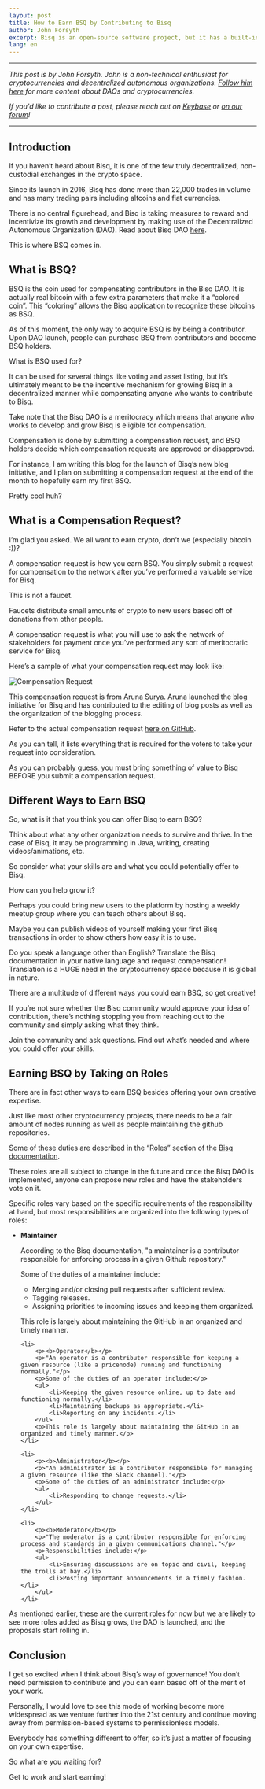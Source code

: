 ```yaml
---
layout: post
title: How to Earn BSQ by Contributing to Bisq
author: John Forsyth
excerpt: Bisq is an open-source software project, but it has a built-in revenue model to compensate its contributors—and anyone is welcome to contribute!<br><br>
lang: en
---
```


<hr>

_This post is by John Forsyth. John is a non-technical enthusiast for cryptocurrencies and decentralized autonomous organizations. [Follow him here](https://www.instagram.com/daokid1/) for more content about DAOs and cryptocurrencies._

_If you'd like to contribute a post, please reach out on [Keybase](https://keybase.io/team/bisq) or [on our forum](https://bisq.community/t/call-for-blog-writers/7040)!_

<hr>

## Introduction

If you haven’t heard about Bisq, it is one of the few truly decentralized, non-custodial exchanges in the crypto space.

Since its launch in 2016, Bisq has done more than 22,000 trades in volume and has many trading pairs including altcoins and fiat currencies.

There is no central figurehead, and Bisq is taking measures to reward and incentivize its growth and development by making use of the Decentralized Autonomous Organization (DAO). Read about Bisq DAO [here](https://docs.bisq.network/user-dao-intro.html#what-is-a-dao).

This is where BSQ comes in.

## What is BSQ?

BSQ is the coin used for compensating contributors in the Bisq DAO. It is actually real bitcoin with a few extra parameters that make it a “colored coin”. This “coloring” allows the Bisq application to recognize these bitcoins as BSQ.

As of this moment, the only way to acquire BSQ is by being a contributor. Upon DAO launch, people can purchase BSQ from contributors and become BSQ holders.

What is BSQ used for?

It can be used for several things like voting and asset listing, but it’s ultimately meant to be the incentive mechanism for growing Bisq in a decentralized manner while compensating anyone who wants to contribute to Bisq.

Take note that the Bisq DAO is a meritocracy which means that anyone who works to develop and grow Bisq is eligible for compensation.

Compensation is done by submitting a compensation request, and BSQ holders decide which compensation requests are approved or disapproved.

For instance, I am writing this blog for the launch of Bisq’s new blog initiative, and I plan on submitting a compensation request at the end of the month to hopefully earn my first BSQ.

Pretty cool huh?

## What is a Compensation Request?

I’m glad you asked. We all want to earn crypto, don’t we (especially bitcoin :))?

A compensation request is how you earn BSQ. You simply submit a request for compensation to the network after you’ve performed a valuable service for Bisq.

This is not a faucet.

Faucets distribute small amounts of crypto to new users based off of donations from other people.

A compensation request is what you will use to ask the network of stakeholders for payment once you’ve performed any sort of meritocratic service for Bisq.

Here’s a sample of what your compensation request may look like:

![Compensation Request](/images/github-compensation-request-example.png)

This compensation request is from Aruna Surya. Aruna launched the blog initiative for Bisq and has contributed to the editing of blog posts as well as the organization of the blogging process.

Refer to the actual compensation request [here on GitHub](https://github.com/bisq-network/compensation/issues/233).

As you can tell, it lists everything that is required for the voters to take your request into consideration.

As you can probably guess, you must bring something of value to Bisq BEFORE you submit a compensation request.

## Different Ways to Earn BSQ

So, what is it that you think you can offer Bisq to earn BSQ?

Think about what any other organization needs to survive and thrive. In the case of Bisq, it may be programming in Java, writing, creating videos/animations, etc.

So consider what your skills are and what you could potentially offer to Bisq.

How can you help grow it?

Perhaps you could bring new users to the platform by hosting a weekly meetup group where you can teach others about Bisq.

Maybe you can publish videos of yourself making your first Bisq transactions in order to show others how easy it is to use.

Do you speak a language other than English? Translate the Bisq documentation in your native language and request compensation! Translation is a HUGE need in the cryptocurrency space because it is global in nature.

There are a multitude of different ways you could earn BSQ, so get creative!

If you’re not sure whether the Bisq community would approve your idea of contribution, there’s nothing stopping you from reaching out to the community and simply asking what they think.

Join the community and ask questions. Find out what’s needed and where you could offer your skills.

## Earning BSQ by Taking on Roles

There are in fact other ways to earn BSQ besides offering your own creative expertise.

Just like most other cryptocurrency projects, there needs to be a fair amount of nodes running as well as people maintaining the github repositories.

Some of these duties are described in the “Roles” section of the [Bisq documentation](https://docs.bisq.network/roles.html).

These roles are all subject to change in the future and once the Bisq DAO is implemented, anyone can propose new roles and have the stakeholders vote on it.

Specific roles vary based on the specific requirements of the responsibility at hand, but most responsibilities are organized into the following types of roles:

<ul class='blog-content-list'>
    <li>
        <p><b>Maintainer</b></p>
        <p>According to the Bisq documentation, "a maintainer is a contributor responsible for enforcing process in a given Github repository."</p>
        <p>Some of the duties of a maintainer include:</p>
        <ul>
            <li>Merging and/or closing pull requests after sufficient review.</li>
            <li>Tagging releases.</li>
            <li>Assigning priorities to incoming issues and keeping them organized.</li>
        </ul>
        <p>This role is largely about maintaining the GitHub in an organized and timely manner.</p>
    </li>

    <li>
        <p><b>Operator</b></p>
        <p>"An operator is a contributor responsible for keeping a given resource (like a pricenode) running and functioning normally."</p>
        <p>Some of the duties of an operator include:</p>
        <ul>
            <li>Keeping the given resource online, up to date and functioning normally.</li>
            <li>Maintaining backups as appropriate.</li>
            <li>Reporting on any incidents.</li>
        </ul>
        <p>This role is largely about maintaining the GitHub in an organized and timely manner.</p>
    </li>

    <li>
        <p><b>Administrator</b></p>
        <p>"An administrator is a contributor responsible for managing a given resource (like the Slack channel)."</p>
        <p>Some of the duties of an administrator include:</p>
        <ul>
            <li>Responding to change requests.</li>
        </ul>
    </li>

    <li>
        <p><b>Moderator</b></p>
        <p>"The moderator is a contributor responsible for enforcing process and standards in a given communications channel."</p>
        <p>Responsibilities include:</p>
        <ul>
            <li>Ensuring discussions are on topic and civil, keeping the trolls at bay.</li>
            <li>Posting important announcements in a timely fashion.</li>
        </ul>
    </li>

</ul>

As mentioned earlier, these are the current roles for now but we are likely to see more roles  added as Bisq grows, the DAO is launched, and the proposals start rolling in.

## Conclusion

I get so excited when I think about Bisq’s way of governance! You don’t need permission to contribute and you can earn based off of the merit of your work.

Personally, I would love to see this mode of working become more widespread as we venture further into the 21st century and continue moving away from permission-based systems to permissionless models.

Everybody has something different to offer, so it’s just a matter of focusing on your own expertise.

So what are you waiting for?

Get to work and start earning!
